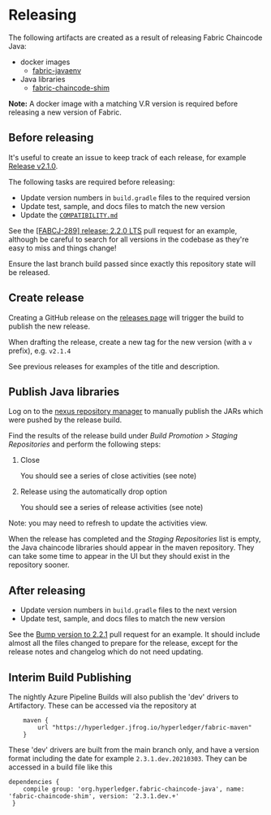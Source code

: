 # Releasing

The following artifacts are created as a result of releasing Fabric Chaincode Java:

- docker images
  - [fabric-javaenv](https://hub.docker.com/r/hyperledger/fabric-javaenv)
- Java libraries
  - [fabric-chaincode-shim](https://search.maven.org/search?q=a:fabric-chaincode-shim)

**Note:** A docker image with a matching V.R version is required before releasing a new version of Fabric.

## Before releasing

It's useful to create an issue to keep track of each release, for example [Release v2.1.0](https://jira.hyperledger.org/browse/FABCJ-283).

The following tasks are required before releasing:

- Update version numbers in `build.gradle` files to the required version
- Update test, sample, and docs files to match the new version
- Update the [`COMPATIBILITY.md`](./COMPATIBILITY.md)

See the [[FABCJ-289] release: 2.2.0 LTS](https://github.com/hyperledger/fabric-chaincode-java/pull/124) pull request for an example, although be careful to search for all versions in the codebase as they're easy to miss and things change!

Ensure the last branch build passed since exactly this repository state will be released.

## Create release

Creating a GitHub release on the [releases page](https://github.com/hyperledger/fabric-chaincode-java/releases) will trigger the build to publish the new release.

When drafting the release, create a new tag for the new version (with a `v` prefix), e.g. `v2.1.4`

See previous releases for examples of the title and description.

## Publish Java libraries

Log on to the [nexus repository manager](https://oss.sonatype.org/#welcome) to manually publish the JARs which were pushed by the release build.

Find the results of the release build under _Build Promotion > Staging Repositories_ and perform the following steps:

1. Close

   You should see a series of close activities (see note)

2. Release using the automatically drop option

   You should see a series of release activities (see note)

Note: you may need to refresh to update the activities view.

When the release has completed and the _Staging Repositories_ list is empty, the Java chaincode libraries should appear in the maven repository. They can take some time to appear in the UI but they should exist in the repository sooner.

## After releasing

- Update version numbers in `build.gradle` files to the next version
- Update test, sample, and docs files to match the new version

See the [Bump version to 2.2.1](https://github.com/hyperledger/fabric-chaincode-java/pull/127) pull request for an example. It should include almost all the files changed to prepare for the release, except for the release notes and changelog which do not need updating.

## Interim Build Publishing

The nightly Azure Pipeline Builds will also publish the 'dev' drivers to Artifactory. These can be accessed via the repository at

```
    maven {
        url "https://hyperledger.jfrog.io/hyperledger/fabric-maven"
    }
```

These 'dev' drivers are built from the main branch only, and have a version format including the date for example `2.3.1.dev.20210303`. They can be accessed in a build file like this

```
dependencies {
    compile group: 'org.hyperledger.fabric-chaincode-java', name: 'fabric-chaincode-shim', version: '2.3.1.dev.+'
 }
```
